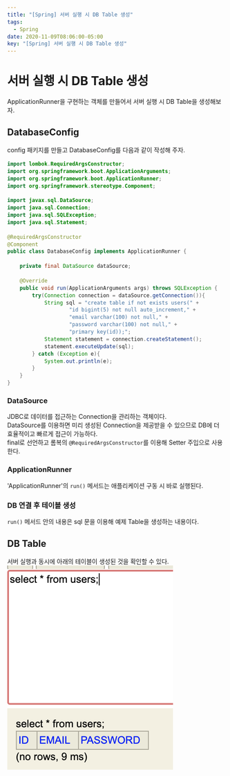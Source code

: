 ```yaml
---
title: "[Spring] 서버 실행 시 DB Table 생성"
tags:
  - Spring
date: 2020-11-09T08:06:00-05:00
key: "[Spring] 서버 실행 시 DB Table 생성"
---
```


# 서버 실행 시 DB Table 생성

ApplicationRunner을 구현하는 객체를 만들어서 서버 실행 시 DB Table을 생성해보자.<br>

<!--more-->

## DatabaseConfig

config 패키지를 만들고 DatabaseConfig를 다음과 같이 작성해 주자.<br>

```java
import lombok.RequiredArgsConstructor;
import org.springframework.boot.ApplicationArguments;
import org.springframework.boot.ApplicationRunner;
import org.springframework.stereotype.Component;

import javax.sql.DataSource;
import java.sql.Connection;
import java.sql.SQLException;
import java.sql.Statement;

@RequiredArgsConstructor
@Component
public class DatabaseConfig implements ApplicationRunner {

    private final DataSource dataSource;

    @Override
    public void run(ApplicationArguments args) throws SQLException {
        try(Connection connection = dataSource.getConnection()){
            String sql = "create table if not exists users(" +
                    "id bigint(5) not null auto_increment," +
                    "email varchar(100) not null," +
                    "password varchar(100) not null," +
                    "primary key(id));";
            Statement statement = connection.createStatement();
            statement.executeUpdate(sql);
        } catch (Exception e){
            System.out.println(e);
        }
    }
}
```

### DataSource

JDBC로 데이터를 접근하는 Connection을 관리하는 객체이다.<br>
DataSource를 이용하면 미리 생성된 Connection을 제공받을 수 있으므로 DB에 더 효율적이고 빠르게 접근이 가능하다.<br>
final로 선언하고 롬복의 `@RequiredArgsConstructor`를 이용해 Setter 주입으로 사용한다.<br>

### ApplicationRunner

'ApplicationRunner'의 `run()` 메서드는 애플리케이션 구동 시 바로 실행된다.<br>

### DB 연결 후 테이블 생성
`run()` 메서드 안의 내용은 sql 문을 이용해 예제 Table을 생성하는 내용이다.<br>

## DB Table

서버 실행과 동시에 아래의 테이블이 생성된 것을 확인할 수 있다.<br>
![1](/assets/images/201109-1.png)<br>
